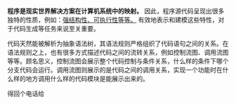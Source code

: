 **程序是现实世界解决方案在计算机系统中的映射。** 因此，程序源代码呈现出很多独特的性质，例如：<u>强结构性、可执行性等等。</u> 有效地表示和建模这些特性，对于代码生成等任务来说至关重要。

代码天然能被解析为抽象语法树，其语法规则严格组织了代码语句之间的关系。在语法规则之上，也有很多方式描述代码之间的流转关系，例如控制流图、调用流图等等。顾名思义，控制流图会展示整个代码控制与条件关系，什么样的条件下哪个分支代码会运行。调用流图则展示的是代码之间的调用关系，实现一个功能时在什么样的地方调用什么样的代码模块是能展示出来的。

得回个电话给
